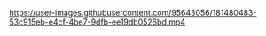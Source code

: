 


https://user-images.githubusercontent.com/95643056/181480483-53c915eb-e4cf-4be7-9dfb-ee19db0526bd.mp4

